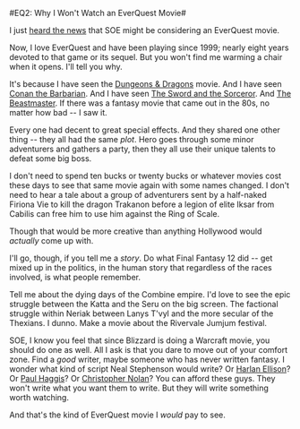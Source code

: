 #EQ2: Why I Won't Watch an EverQuest Movie#

I just [heard the news](http://brenlosworld.com/2007/02/09/eq-movie/) that SOE might be considering an EverQuest movie.

Now, I love EverQuest and have been playing since 1999; nearly eight years devoted to that game or its sequel. But you won't find me warming a chair when it opens. I'll tell you why.



It's because I have seen the [Dungeons & Dragons](http://imdb.com/title/tt0190374/) movie. And I have seen [Conan the Barbarian](http://imdb.com/title/tt0082198/). And I have seen [The Sword and the Sorceror](http://imdb.com/title/tt0084749/). And [The Beastmaster](http://imdb.com/title/tt0083630/). If there was a fantasy movie that came out in the 80s, no matter how bad -- I saw it.

Every one had decent to great special effects. And they shared one other thing -- they all had the same *plot*. Hero goes through some minor adventurers and gathers a party, then they all use their unique talents to defeat some big boss.

I don't need to spend ten bucks or twenty bucks or whatever movies cost these days to see that same movie again with some names changed. I don't need to hear a tale about a group of adventurers sent by a half-naked Firiona Vie to kill the dragon Trakanon before a legion of elite Iksar from Cabilis can free him to use him against the Ring of Scale.

Though that would be more creative than anything Hollywood would *actually* come up with.

I'll go, though, if you tell me a *story*. Do what Final Fantasy 12 did -- get mixed up in the politics, in the human story that regardless of the races involved, is what people remember.

Tell me about the dying days of the Combine empire. I'd love to see the epic struggle between the Katta and the Seru on the big screen. The factional struggle within Neriak between Lanys T'vyl and the more secular of the Thexians. I dunno. Make a movie about the Rivervale Jumjum festival.

SOE, I know you feel that since Blizzard is doing a Warcraft movie, you should do one as well. All I ask is that you dare to move out of your comfort zone. Find a *good* writer, maybe someone who has never written fantasy. I wonder what kind of script Neal Stephenson would write? Or [Harlan Ellison](http://imdb.com/name/nm0255196/)? Or [Paul Haggis](http://imdb.com/name/nm0353673/)? Or [Christopher Nolan](http://imdb.com/name/nm0634240/)? You can afford these guys. They won't write what you want them to write. But they will write something worth watching.

And that's the kind of EverQuest movie I *would* pay to see.
